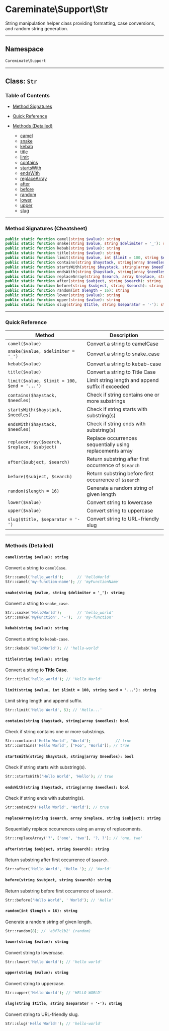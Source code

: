# Careminate\Support\Str

String manipulation helper class providing formatting, case conversions, and random string generation.

---

## Namespace

```php
Careminate\Support
```

---

## Class: `Str`

### Table of Contents

* [Method Signatures](#method-signatures-cheatsheet)
* [Quick Reference](#quick-reference)
* [Methods (Detailed)](#methods-detailed)

  * [camel](#camelstring-value-string)
  * [snake](#snakestring-value-string-delimiter-_-string)
  * [kebab](#kebabstring-value-string)
  * [title](#titlestring-value-string)
  * [limit](#limitstring-value-int-limit-100-string-end---string)
  * [contains](#containsstring-haystack-stringarray-needles-bool)
  * [startsWith](#startswithstring-haystack-stringarray-needles-bool)
  * [endsWith](#endswithstring-haystack-stringarray-needles-bool)
  * [replaceArray](#replacearraystring-search-array-replace-string-subject-string)
  * [after](#afterstring-subject-string-search-string)
  * [before](#beforestring-subject-string-search-string)
  * [random](#randomint-length-16-string)
  * [lower](#lowerstring-value-string)
  * [upper](#upperstring-value-string)
  * [slug](#slugstring-title-string-separator---string)

---

### Method Signatures (Cheatsheet)

```php
public static function camel(string $value): string
public static function snake(string $value, string $delimiter = '_'): string
public static function kebab(string $value): string
public static function title(string $value): string
public static function limit(string $value, int $limit = 100, string $end = '...'): string
public static function contains(string $haystack, string|array $needles): bool
public static function startsWith(string $haystack, string|array $needles): bool
public static function endsWith(string $haystack, string|array $needles): bool
public static function replaceArray(string $search, array $replace, string $subject): string
public static function after(string $subject, string $search): string
public static function before(string $subject, string $search): string
public static function random(int $length = 16): string
public static function lower(string $value): string
public static function upper(string $value): string
public static function slug(string $title, string $separator = '-'): string
```

---

### Quick Reference

| Method                                      | Description                                               |
| ------------------------------------------- | --------------------------------------------------------- |
| `camel($value)`                             | Convert a string to camelCase                             |
| `snake($value, $delimiter = '_')`           | Convert a string to snake\_case                           |
| `kebab($value)`                             | Convert a string to kebab-case                            |
| `title($value)`                             | Convert a string to Title Case                            |
| `limit($value, $limit = 100, $end = '...')` | Limit string length and append suffix if exceeded         |
| `contains($haystack, $needles)`             | Check if string contains one or more substrings           |
| `startsWith($haystack, $needles)`           | Check if string starts with substring(s)                  |
| `endsWith($haystack, $needles)`             | Check if string ends with substring(s)                    |
| `replaceArray($search, $replace, $subject)` | Replace occurrences sequentially using replacements array |
| `after($subject, $search)`                  | Return substring after first occurrence of `$search`      |
| `before($subject, $search)`                 | Return substring before first occurrence of `$search`     |
| `random($length = 16)`                      | Generate a random string of given length                  |
| `lower($value)`                             | Convert string to lowercase                               |
| `upper($value)`                             | Convert string to uppercase                               |
| `slug($title, $separator = '-')`            | Convert string to URL-friendly slug                       |

---

### Methods (Detailed)

#### `camel(string $value): string`

Convert a string to `camelCase`.

```php
Str::camel('hello_world');      // 'helloWorld'
Str::camel('my-function-name'); // 'myFunctionName'
```

#### `snake(string $value, string $delimiter = '_'): string`

Convert a string to `snake_case`.

```php
Str::snake('HelloWorld');       // 'hello_world'
Str::snake('MyFunction', '-');  // 'my-function'
```

#### `kebab(string $value): string`

Convert a string to `kebab-case`.

```php
Str::kebab('HelloWorld'); // 'hello-world'
```

#### `title(string $value): string`

Convert a string to **Title Case**.

```php
Str::title('hello_world'); // 'Hello World'
```

#### `limit(string $value, int $limit = 100, string $end = '...'): string`

Limit string length and append suffix.

```php
Str::limit('Hello World', 5); // 'Hello...'
```

#### `contains(string $haystack, string|array $needles): bool`

Check if string contains one or more substrings.

```php
Str::contains('Hello World', 'World');           // true
Str::contains('Hello World', ['Foo', 'World']); // true
```

#### `startsWith(string $haystack, string|array $needles): bool`

Check if string starts with substring(s).

```php
Str::startsWith('Hello World', 'Hello'); // true
```

#### `endsWith(string $haystack, string|array $needles): bool`

Check if string ends with substring(s).

```php
Str::endsWith('Hello World', 'World'); // true
```

#### `replaceArray(string $search, array $replace, string $subject): string`

Sequentially replace occurrences using an array of replacements.

```php
Str::replaceArray('?', ['one', 'two'], '?, ?'); // 'one, two'
```

#### `after(string $subject, string $search): string`

Return substring after first occurrence of `$search`.

```php
Str::after('Hello World', 'Hello '); // 'World'
```

#### `before(string $subject, string $search): string`

Return substring before first occurrence of `$search`.

```php
Str::before('Hello World', ' World'); // 'Hello'
```

#### `random(int $length = 16): string`

Generate a random string of given length.

```php
Str::random(8); // 'a3f7c1b2' (random)
```

#### `lower(string $value): string`

Convert string to lowercase.

```php
Str::lower('Hello World'); // 'hello world'
```

#### `upper(string $value): string`

Convert string to uppercase.

```php
Str::upper('Hello World'); // 'HELLO WORLD'
```

#### `slug(string $title, string $separator = '-'): string`

Convert string to URL-friendly slug.

```php
Str::slug('Hello World!'); // 'hello-world'
```
